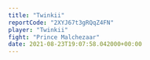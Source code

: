 ```yaml
---
title: "Twinkii"
reportCode: "2XYJ67t3gRQqZ4FN"
player: "Twinkii"
fight: "Prince Malchezaar"
date: 2021-08-23T19:07:58.042000+00:00
---
```

